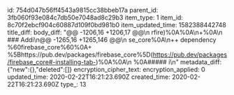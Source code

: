 id: 754d047b56ff4543a9815cc38bbeb17a
parent_id: 3fb060f93e084c7db50e7048ad8c29b3
item_type: 1
item_id: 8c70f2ebcf904c60887d109f0bd981b0
item_updated_time: 1582388442748
title_diff: 
body_diff: "@@ -1206,16 +1206,17 @@\n rfire)%0A%0A\n+%0A\n ### Addi\n@@ -1265,16 +1265,146 @@\n se_core%0A\n++ dependency %60firebase_core%60%0A+ %5Bhttps://pub.dev/packages/firebase_core%5D(https://pub.dev/packages/firebase_core#-installing-tab-)%0A%0A\n %0A##### i\n"
metadata_diff: {"new":{},"deleted":[]}
encryption_cipher_text: 
encryption_applied: 0
updated_time: 2020-02-22T16:21:23.690Z
created_time: 2020-02-22T16:21:23.690Z
type_: 13